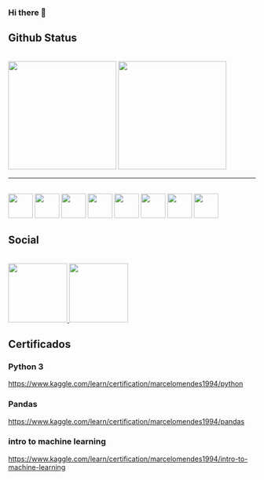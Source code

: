 ### Hi there 👋

## Github Status

<div style="display:inline_block"> <br>
  <img height='220em' src='https://github-readme-stats.vercel.app/api?username=MarceloMendes94&show_icons=true&theme=cobalt' />
  <img height='220em' src='https://github-readme-stats.vercel.app/api/top-langs/?username=MarceloMendes94&theme=cobalt' />
</div>

<hr>

<div style="display:inline_block"> <br>
  <img width="50px" src="https://cdn.jsdelivr.net/gh/devicons/devicon/icons/ubuntu/ubuntu-plain.svg" />
  <img width="50px" src="https://cdn.jsdelivr.net/gh/devicons/devicon/icons/postgresql/postgresql-plain-wordmark.svg" />
  <img width="50px" src="https://cdn.jsdelivr.net/gh/devicons/devicon/icons/python/python-original-wordmark.svg" />
  <img width="50px" src="https://cdn.jsdelivr.net/gh/devicons/devicon/icons/pandas/pandas-original-wordmark.svg" />
  <img width="50px" src="https://cdn.jsdelivr.net/gh/devicons/devicon/icons/numpy/numpy-original-wordmark.svg" />
  <img width="50px" src="https://cdn.jsdelivr.net/gh/devicons/devicon/icons/django/django-original.svg" />
  <img width="50px" src="https://cdn.jsdelivr.net/gh/devicons/devicon/icons/html5/html5-original-wordmark.svg" />
  <img width="50px" src="https://cdn.jsdelivr.net/gh/devicons/devicon/icons/jupyter/jupyter-original-wordmark.svg" />
</div>



## Social
<div style="display:inline_block"> <br>
  <a href="https://t.me/MarceloMendes94">
    <img width="120px" src='https://img.shields.io/badge/Telegram-2CA5E0?style=for-the-badge&logo=telegram&logoColor=white'/>
  </a>
  <a href="https://www.linkedin.com/in/marcelo-mendes/">
    <img width="120px" src='https://img.shields.io/badge/LinkedIn-0077B5?style=for-the-badge&logo=linkedin&logoColor=white'/>
  </a>
</div>

## Certificados
### Python 3
https://www.kaggle.com/learn/certification/marcelomendes1994/python
### Pandas
https://www.kaggle.com/learn/certification/marcelomendes1994/pandas
### intro to machine learning
https://www.kaggle.com/learn/certification/marcelomendes1994/intro-to-machine-learning
